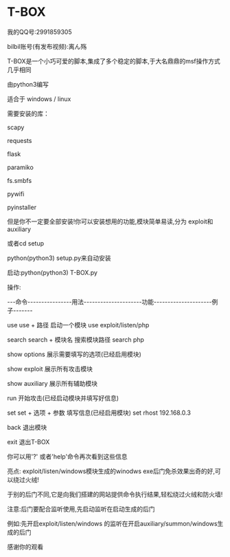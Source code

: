 # T-BOX

我的QQ号:2991859305

bilbil账号(有发布视频):离ん殇

T-BOX是一个小巧可爱的脚本,集成了多个稳定的脚本,于大名鼎鼎的msf操作方式几乎相同

由python3编写

适合于 windows / linux

需要安装的库：
  
  scapy
  
  requests
  
  flask
  
  paramiko
  
  fs.smbfs
  
  pywifi
  
  pyinstaller
 
 但是你不一定要全部安装!你可以安装想用的功能,模块简单易读,分为 exploit和auxiliary
 
 或者cd setup
 
 python(python3) setup.py来自动安装
 
 启动:python(python3) T-BOX.py
 
 操作:

---命令----------------用法---------------------功能---------------------例子-------
      
   use                use + 路径              启动一个模块               use exploit/listen/php
     
   search           search + 模块名            搜索模块路径               search php
  
  show options                          展示需要填写的选项(已经启用模块)
  
  show exploit                                展示所有攻击模块
 
 show auxiliary                               展示所有辅助模块
     
   run                                 开始攻击(已经启动模块并填写好信息)
     
   set             set + 选项 + 参数          填写信息(已经启用模块)        set rhost 192.168.0.3
    
   back                                        退出模块
    
   exit                                        退出T-BOX

你可以用'?' 或者'help'命令再次看到这些信息

亮点:
  exploit/listen/windows模块生成的winodws exe后门免杀效果出奇的好,可以绕过火绒!
  
  于别的后门不同,它是向我们搭建的网站提供命令执行结果,轻松绕过火绒和防火墙!
  
 
 注意:后门要配合监听使用,先启动监听在启动生成的后门
 
 例如:先开启exploit/listen/windows 的监听在开启auxiliary/summon/windows生成的后门
 
      
 
 
 感谢你的观看
 
  



















